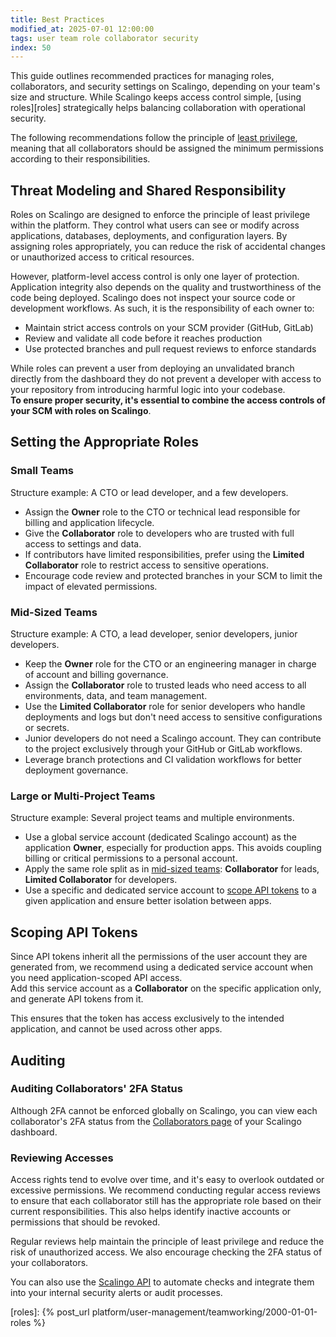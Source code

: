 ```yaml
---
title: Best Practices
modified_at: 2025-07-01 12:00:00
tags: user team role collaborator security
index: 50
---
```



This guide outlines recommended practices for managing roles, collaborators,
and security settings on Scalingo, depending on your team's size and structure.
While Scalingo keeps access control simple, [using roles][roles] strategically
helps balancing collaboration with operational security.

The following recommendations follow the principle of [least
privilege][least-privilege], meaning that all collaborators should be assigned
the minimum permissions according to their responsibilities.

## Threat Modeling and Shared Responsibility

Roles on Scalingo are designed to enforce the principle of least privilege
within the platform. They control what users can see or modify across
applications, databases, deployments, and configuration layers. By assigning
roles appropriately, you can reduce the risk of accidental changes or
unauthorized access to critical resources.

However, platform-level access control is only one layer of protection.
Application integrity also depends on the quality and trustworthiness of the
code being deployed. Scalingo does not inspect your source code or development
workflows. As such, it is the responsibility of each owner to:

- Maintain strict access controls on your SCM provider (GitHub, GitLab)
- Review and validate all code before it reaches production
- Use protected branches and pull request reviews to enforce standards

While roles can prevent a user from deploying an unvalidated branch directly
from the dashboard they do not prevent a developer with access to your
repository from introducing harmful logic into your codebase.\
**To ensure proper security, it's essential to combine the access controls of your SCM with roles on Scalingo**.


## Setting the Appropriate Roles

### Small Teams

Structure example: A CTO or lead developer, and a few developers.

- Assign the **Owner** role to the CTO or technical lead responsible for
  billing and application lifecycle.
- Give the **Collaborator** role to developers who are trusted with full access
  to settings and data.
- If contributors have limited responsibilities, prefer using the **Limited
  Collaborator** role to restrict access to sensitive operations.
- Encourage code review and protected branches in your SCM to limit the impact
  of elevated permissions.

### Mid-Sized Teams

Structure example: A CTO, a lead developer, senior developers, junior
developers.

- Keep the **Owner** role for the CTO or an engineering manager in charge of
  account and billing governance.
- Assign the **Collaborator** role to trusted leads who need access to all
  environments, data, and team management.
- Use the **Limited Collaborator** role for senior developers who handle
  deployments and logs but don't need access to sensitive configurations or
  secrets.
- Junior developers do not need a Scalingo account. They can contribute to the
  project exclusively through your GitHub or GitLab workflows.
- Leverage branch protections and CI validation workflows for better deployment
  governance.

### Large or Multi-Project Teams

Structure example: Several project teams and multiple environments.

- Use a global service account (dedicated Scalingo account) as the application
  **Owner**, especially for production apps. This avoids coupling billing or
  critical permissions to a personal account.
- Apply the same role split as in [mid-sized teams](#mid-sized-teams):
  **Collaborator** for leads, **Limited Collaborator** for developers.
- Use a specific and dedicated service account to [scope API tokens](#scoping-api-tokens)
  to a given application and ensure better isolation between apps.


## Scoping API Tokens

Since API tokens inherit all the permissions of the user account they are
generated from, we recommend using a dedicated service account when you need
application-scoped API access.\
Add this service account as a **Collaborator** on the specific application
only, and generate API tokens from it.

This ensures that the token has access exclusively to the intended application,
and cannot be used across other apps.


## Auditing

### Auditing Collaborators' 2FA Status

Although 2FA cannot be enforced globally on Scalingo, you can view each
collaborator's 2FA status from the [Collaborators page][dashboard-collab] of
your Scalingo dashboard.

### Reviewing Accesses

Access rights tend to evolve over time, and it's easy to overlook outdated or
excessive permissions. We recommend conducting regular access reviews to ensure
that each collaborator still has the appropriate role based on their current
responsibilities. This also helps identify inactive accounts or permissions
that should be revoked.

Regular reviews help maintain the principle of least privilege and reduce the
risk of unauthorized access. We also encourage checking the 2FA status of your
collaborators.

You can also use the [Scalingo API][api] to automate checks and integrate them
into your internal security alerts or audit processes.


[least-privilege]: https://en.wikipedia.org/wiki/Principle_of_least_privilege

[dashboard-collab]: https://dashboard.scalingo.com/collaborators
[api]: https://developers.scalingo.com

[roles]: {% post_url platform/user-management/teamworking/2000-01-01-roles %}
